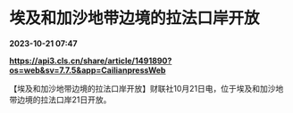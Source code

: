 # 埃及和加沙地带边境的拉法口岸开放

**2023-10-21 07:47**

**https://api3.cls.cn/share/article/1491890?os=web&sv=7.7.5&app=CailianpressWeb**

【埃及和加沙地带边境的拉法口岸开放】财联社10月21日电，位于埃及和加沙地带边境的拉法口岸21日开放。